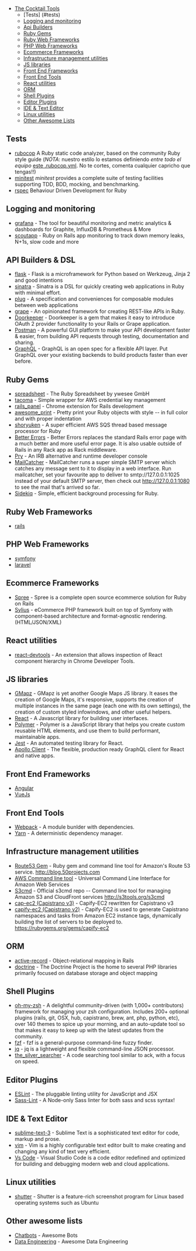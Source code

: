 * [The Cocktail Tools](#the-cocktail-tools)
  * [Tests] (#tests)
  * [Logging and monitoring](#logging-and-monitoring)
  * [Api Builders](#api-builders)
  * [Ruby Gems](#ruby-gems)
  * [Ruby Web Frameworks](#ruby-web-frameworks)
  * [PHP Web Frameworks](#php-web-frameworks)
  * [Ecommerce Frameworks](#ecommerce-frameworks)
  * [Infrastructure management utilities](#infrastructure-management-utilities)
  * [JS libraries](#js-libraries)
  * [Front End Frameworks](#front-end-frameworks)
  * [Front End Tools](#front-end-tools)
  * [React utilities](#react-utilities)
  * [ORM](#orm)
  * [Shell Plugins](#shell-plugins)
  * [Editor Plugins](#editor-plugins)
  * [IDE & Text Editor](#ide-&-text-editor)
  * [Linux utilities](#linux-utilities)
  * [Other Awesome Lists](#other-awesome-lists)

## Tests
  * [rubocop](https://github.com/bbatsov/rubocop) A Ruby static code analyzer, based on the community Ruby style guide (*NOTA*: nuestro estilo lo estamos definiendo *entre todo el equipo* [este .rubocop.yml](https://github.com/the-cocktail/tools/blob/master/.rubocop.yml). No te cortes, comenta cualquier capricho que tengas!!)
  * [minitest](https://github.com/seattlerb/minitest) _minitest_ provides a complete suite of testing facilities supporting TDD, BDD, mocking, and benchmarking.
  * [rspec](https://github.com/rspec/rspec) Behaviour Driven Development for Ruby

## Logging and monitoring
  * [grafana](https://github.com/grafana/grafana) - The tool for beautiful monitoring and metric analytics & dashboards for Graphite, InfluxDB & Prometheus & More
  * [scoutapp](https://scoutapp.com/) - Ruby on Rails app monitoring to track down memory leaks, N+1s, slow code and more

## API Builders & DSL
  * [flask](http://flask.pocoo.org/) - Flask is a microframework for Python based on Werkzeug, Jinja 2 and good intentions
  * [sinatra](http://www.sinatrarb.com/) - Sinatra is a DSL for quickly creating web applications in Ruby with minimal effort.
  * [plug](https://github.com/elixir-lang/plug) - A specification and conveniences for composable modules between web applications
  * [grape](https://github.com/ruby-grape/grape) - An opinionated framework for creating REST-like APIs in Ruby.
  * [Doorkeeper](https://github.com/doorkeeper-gem/doorkeeper) - Doorkeeper is a gem that makes it easy to introduce OAuth 2 provider functionality to your Rails or Grape application.
  * [Postman](https://www.getpostman.com/) - A powerful GUI platform to make your API development faster & easier, from building API requests through testing, documentation and sharing.
  * [GraphQL](https://www.graphql.com/) - GraphQL is an open spec for a flexible API layer. Put GraphQL over your existing backends to build products faster than ever before.

## Ruby Gems
  * [spreadsheet](https://github.com/zdavatz/spreadsheet) - The Ruby Spreadsheet by ywesee GmbH
  * [tacoma](https://github.com/pantulis/tacoma) - Simple wrapper for AWS credential key management
  * [rails_panel](https://github.com/dejan/rails_panel) - Chrome extension for Rails development
  * [awesome_print](https://github.com/awesome-print/awesome_print) - Pretty print your Ruby objects with style -- in full color and with proper indentation
  * [shoryuken](https://github.com/phstc/shoryuken) - A super efficient AWS SQS thread based message processor for Ruby
  * [Better Errors](https://github.com/charliesome/better_errors) - Better Errors replaces the standard Rails error page with a much better and more useful error page. It is also usable outside of Rails in any Rack app as Rack middleware.
  * [Pry](http://pryrepl.org/) - An IRB alternative and runtime developer console
  * [MailCatcher](https://mailcatcher.me/) - MailCatcher runs a super simple SMTP server which catches any message sent to it to display in a web interface. Run mailcatcher, set your favourite app to deliver to smtp://127.0.0.1:1025 instead of your default SMTP server, then check out http://127.0.0.1:1080 to see the mail that's arrived so far.
  * [Sidekiq](http://sidekiq.org/) - Simple, efficient background processing for Ruby.

## Ruby Web Frameworks
  * [rails](http://rubyonrails.org/)

## PHP Web Frameworks
  * [symfony](http://symfony.es/)
  * [laravel](https://laravel.com/)

## Ecommerce Frameworks
  * [Spree](https://github.com/spree/spree) - Spree is a complete open source ecommerce solution for Ruby on Rails
  * [Sylius](https://github.com/Sylius/Sylius) - eCommerce PHP framework built on top of Symfony with component-based architecture and format-agnostic rendering. (HTML/JSON/XML)

## React utilities
  * [react-devtools](https://github.com/facebook/react-devtools) - An extension that allows inspection of React component hierarchy in Chrome Developer Tools.

## JS libraries
  * [GMapz](https://github.com/carloscabo/gmapz) - GMapz is yet another Google Maps JS library. It eases the creation of Google Maps, it's responsive, supports the creation of multiple instances in the same page (each one with its own settings), the creation of custom styled infowindows, and other useful helpers.
  * [React](https://facebook.github.io/react/) - A Javascript library for building user interfaces.
  * [Polymer](https://www.polymer-project.org/) - Polymer is a JavaScript library that helps you create custom reusable HTML elements, and use them to build performant, maintainable apps.
  * [Jest](https://facebook.github.io/jest/) - An automated testing library for React.
  * [Apollo Client](http://dev.apollodata.com/) - The flexible, production ready GraphQL client for React and native apps.

## Front End Frameworks
  * [Angular](https://angular.io/)
  * [VueJs](https://vuejs.org/)

## Front End Tools
  * [Webpack](https://webpack.js.org/) - A module bunlder with dependencies.
  * [Yarn](https://yarnpkg.com/lang/en/) - A deterministic dependency manager.

## Infrastructure management utilities
  * [Route53 Gem](https://github.com/pcorliss/ruby_route_53) - Ruby gem and command line tool for Amazon's Route 53 service. http://blog.50projects.com
  * [AWS Command line tool](https://github.com/aws/aws-cli) - Universal Command Line Interface for Amazon Web Services
  * [S3cmd](https://github.com/s3tools/s3cmd) - Official s3cmd repo -- Command line tool for managing Amazon S3 and CloudFront services http://s3tools.org/s3cmd
  * [cap-ec2 (Capistrano v3)](https://github.com/forward3d/cap-ec2) - Capify-EC2 rewritten for Capistrano v3
  * [capify-ec2 (Capistrano v2)](https://github.com/forward/capify-ec2) - Capify-EC2 is used to generate Capistrano namespaces and tasks from Amazon EC2 instance tags, dynamically building the list of servers to be deployed to. https://rubygems.org/gems/capify-ec2

## ORM
  * [active-record](https://github.com/rails/rails/tree/master/activerecord) - Object-relational mapping in Rails
  * [doctrine](http://www.doctrine-project.org/) - The Doctrine Project is the home to several PHP libraries primarily focused on database storage and object mapping

## Shell Plugins
  * [oh-my-zsh](https://github.com/robbyrussell/oh-my-zsh) - A delightful community-driven (with 1,000+ contributors) framework for managing your zsh configuration. Includes 200+ optional plugins (rails, git, OSX, hub, capistrano, brew, ant, php, python, etc), over 140 themes to spice up your morning, and an auto-update tool so that makes it easy to keep up with the latest updates from the community.
  * [fzf](https://github.com/junegunn/fzf) - fzf is a general-purpose command-line fuzzy finder.
  * [jq](https://github.com/stedolan/jq) - jq is a lightweight and flexible command-line JSON processor.
  * [the_silver_searcher](https://github.com/ggreer/the_silver_searcher) - A code searching tool similar to ack, with a focus on speed.

## Editor Plugins
  * [ESLint](http://eslint.org/) - The pluggable linting utility for JavaScript and JSX
  * [Sass-Lint](https://www.npmjs.com/package/sass-lint) - A Node-only Sass linter for both sass and scss syntax!

## IDE & Text Editor
  * [sublime-text-3](https://www.sublimetext.com/3) - Sublime Text is a sophisticated text editor for code, markup and prose.
  * [vim](http://www.vim.org) - Vim is a highly configurable text editor built to make creating and changing any kind of text very efficient.
  * [Vs Code](https://code.visualstudio.com/) - Visual Studio Code is a code editor redefined and optimized for building and debugging modern web and cloud applications.

## Linux utilities
  * [shutter](http://shutter-project.org/) - Shutter is a feature-rich screenshot program for Linux based operating systems such as Ubuntu

## Other awesome lists
  * [Chatbots](https://github.com/BotCube/awesome-bots) - Awesome Bots
  * [Data Engineering](https://github.com/igorbarinov/awesome-data-engineering) - Awesome Data Engineering
